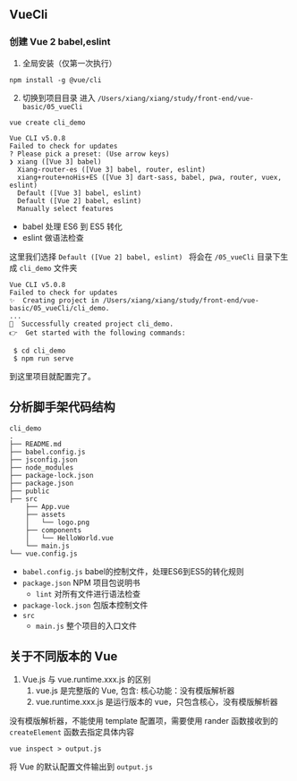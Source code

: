 ## VueCli

### 创建 Vue 2 babel,eslint 

1. 全局安装（仅第一次执行）
```
npm install -g @vue/cli
```
2. 切换到项目目录
进入 `/Users/xiang/xiang/study/front-end/vue-basic/05_vueCli`

```
vue create cli_demo
```

```
Vue CLI v5.0.8
Failed to check for updates
? Please pick a preset: (Use arrow keys)
❯ xiang ([Vue 3] babel) 
  Xiang-router-es ([Vue 3] babel, router, eslint) 
  xiang+route+noHis+ES ([Vue 3] dart-sass, babel, pwa, router, vuex, eslint) 
  Default ([Vue 3] babel, eslint) 
  Default ([Vue 2] babel, eslint) 
  Manually select features 
```

+ babel 处理 ES6 到 ES5 转化
+ eslint 做语法检查

这里我们选择 `Default ([Vue 2] babel, eslint) ` 将会在 `/05_vueCli` 目录下生成 `cli_demo` 文件夹

```
Vue CLI v5.0.8
Failed to check for updates
✨  Creating project in /Users/xiang/xiang/study/front-end/vue-basic/05_vueCli/cli_demo.
...
🎉  Successfully created project cli_demo.
👉  Get started with the following commands:

 $ cd cli_demo
 $ npm run serve
```

到这里项目就配置完了。


## 分析脚手架代码结构

```
cli_demo
.
├── README.md
├── babel.config.js
├── jsconfig.json
├── node_modules
├── package-lock.json
├── package.json
├── public
├── src
    ├── App.vue
    ├── assets
    │   └── logo.png
    ├── components
    │   └── HelloWorld.vue
    └── main.js
└── vue.config.js
```

+ `babel.config.js` babel的控制文件，处理ES6到ES5的转化规则
+ `package.json` NPM 项目包说明书
  + `lint` 对所有文件进行语法检查
+ `package-lock.json` 包版本控制文件
+ `src` 
  + `main.js` 整个项目的入口文件

## 关于不同版本的 Vue

1. Vue.js 与 vue.runtime.xxx.js 的区别
   1. vue.js 是完整版的 Vue, 包含: 核心功能：没有模版解析器
   2. vue.runtime.xxx.js 是运行版本的 vue，只包含核心，没有模版解析器

没有模版解析器，不能使用 template 配置项，需要使用 rander 函数接收到的 `createElement` 函数去指定具体内容

```
vue inspect > output.js
```
将 Vue 的默认配置文件输出到 `output.js`